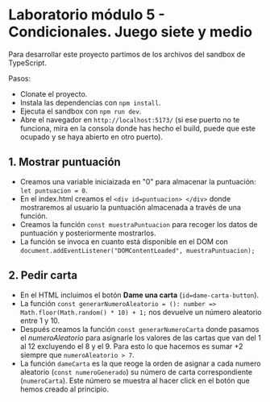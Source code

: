 # Laboratorio módulo 5 - Condicionales. Juego siete y medio

Para desarrollar este proyecto partimos de los archivos del sandbox de TypeScript.

Pasos:

- Clonate el proyecto.
- Instala las dependencias con `npm install`.
- Ejecuta el sandbox con `npm run dev`.
- Abre el navegador en `http://localhost:5173/` (si ese puerto no te funciona, mira en la consola donde has hecho el build, puede que este ocupado y se haya abierto en otro puerto).

## 1. Mostrar puntuación

- Creamos una variable iniciaizada en "0" para almacenar la puntuación: `let puntuacion = 0`.
- En el index.html creamos el `<div id=puntuacion> </div>` donde mostraremos al usuario la puntuación almacenada a través de una función.
- Creamos la función `const muestraPuntuacion` para recoger los datos de puntuación y posteriormente mostrarlos.
- La función se invoca en cuanto está disponible en el DOM con `document.addEventListener("DOMContentLoaded", muestraPuntuacion);`

## 2. Pedir carta

- En el HTML incluimos el botón **Dame una carta** (`id=dame-carta-button`).
- La función `const generarNumeroAleatorio = (): number => Math.floor(Math.random() * 10) + 1;` nos devuelve un número aleatorio entre 1 y 10.
- Después creamos la función `const generarNumeroCarta` donde pasamos el _numeroAleatorio_ para asignarle los valores de las cartas que van del 1 al 12 excluyendo el 8 y el 9. Para esto lo que hacemos es sumar +2 siempre que `numeroAleatorio > 7`.
- La función `dameCarta` es la que reoge la orden de asignar a cada numero aleatorio (`const numeroGenerado`) su número de carta correspondiente (`numeroCarta`). Este número se muestra al hacer click en el botón que hemos creado al principio.
